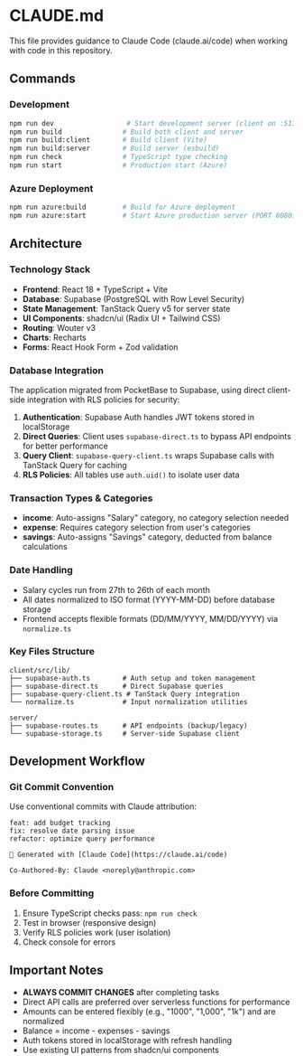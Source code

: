 # CLAUDE.md

This file provides guidance to Claude Code (claude.ai/code) when working with code in this repository.

## Commands

### Development
```bash
npm run dev                  # Start development server (client on :5173, API on :3000)
npm run build               # Build both client and server
npm run build:client        # Build client (Vite)
npm run build:server        # Build server (esbuild)
npm run check               # TypeScript type checking
npm run start               # Production start (Azure)
```

### Azure Deployment
```bash
npm run azure:build         # Build for Azure deployment
npm run azure:start         # Start Azure production server (PORT 8080)
```

## Architecture

### Technology Stack
- **Frontend**: React 18 + TypeScript + Vite
- **Database**: Supabase (PostgreSQL with Row Level Security)
- **State Management**: TanStack Query v5 for server state
- **UI Components**: shadcn/ui (Radix UI + Tailwind CSS)
- **Routing**: Wouter v3
- **Charts**: Recharts
- **Forms**: React Hook Form + Zod validation

### Database Integration
The application migrated from PocketBase to Supabase, using direct client-side integration with RLS policies for security:

1. **Authentication**: Supabase Auth handles JWT tokens stored in localStorage
2. **Direct Queries**: Client uses `supabase-direct.ts` to bypass API endpoints for better performance
3. **Query Client**: `supabase-query-client.ts` wraps Supabase calls with TanStack Query for caching
4. **RLS Policies**: All tables use `auth.uid()` to isolate user data

### Transaction Types & Categories
- **income**: Auto-assigns "Salary" category, no category selection needed
- **expense**: Requires category selection from user's categories
- **savings**: Auto-assigns "Savings" category, deducted from balance calculations

### Date Handling
- Salary cycles run from 27th to 26th of each month
- All dates normalized to ISO format (YYYY-MM-DD) before database storage
- Frontend accepts flexible formats (DD/MM/YYYY, MM/DD/YYYY) via `normalize.ts`

### Key Files Structure
```
client/src/lib/
├── supabase-auth.ts        # Auth setup and token management
├── supabase-direct.ts      # Direct Supabase queries
├── supabase-query-client.ts # TanStack Query integration
└── normalize.ts            # Input normalization utilities

server/
├── supabase-routes.ts      # API endpoints (backup/legacy)
└── supabase-storage.ts     # Server-side Supabase client
```

## Development Workflow

### Git Commit Convention
Use conventional commits with Claude attribution:
```
feat: add budget tracking
fix: resolve date parsing issue
refactor: optimize query performance

🤖 Generated with [Claude Code](https://claude.ai/code)

Co-Authored-By: Claude <noreply@anthropic.com>
```

### Before Committing
1. Ensure TypeScript checks pass: `npm run check`
2. Test in browser (responsive design)
3. Verify RLS policies work (user isolation)
4. Check console for errors

## Important Notes

- **ALWAYS COMMIT CHANGES** after completing tasks
- Direct API calls are preferred over serverless functions for performance
- Amounts can be entered flexibly (e.g., "1000", "1,000", "1k") and are normalized
- Balance = income - expenses - savings
- Auth tokens stored in localStorage with refresh handling
- Use existing UI patterns from shadcn/ui components